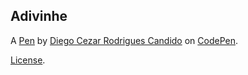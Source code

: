 Adivinhe
--------


A [Pen](https://codepen.io/diegocrcandido/pen/VwXdLLb) by [Diego Cezar Rodrigues Candido](https://codepen.io/diegocrcandido) on [CodePen](https://codepen.io).

[License](https://codepen.io/license/pen/VwXdLLb).